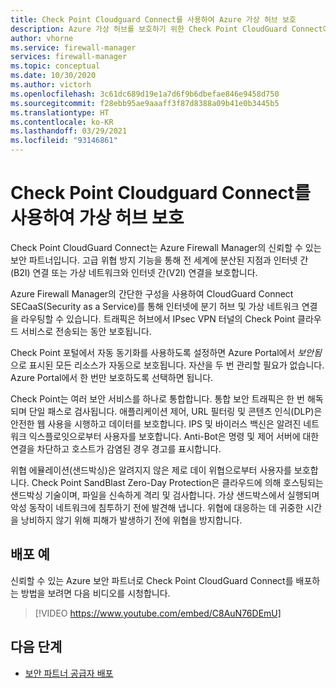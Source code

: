 ```yaml
---
title: Check Point Cloudguard Connect를 사용하여 Azure 가상 허브 보호
description: Azure 가상 허브를 보호하기 위한 Check Point CloudGuard Connect에 대해 알아보기
author: vhorne
ms.service: firewall-manager
services: firewall-manager
ms.topic: conceptual
ms.date: 10/30/2020
ms.author: victorh
ms.openlocfilehash: 3c61dc689d19e1a7d6f9b6dbefae846e9458d750
ms.sourcegitcommit: f28ebb95ae9aaaff3f87d8388a09b41e0b3445b5
ms.translationtype: HT
ms.contentlocale: ko-KR
ms.lasthandoff: 03/29/2021
ms.locfileid: "93146861"
---
```

# <a name="secure-virtual-hubs-using-check-point-cloudguard-connect"></a>Check Point Cloudguard Connect를 사용하여 가상 허브 보호

Check Point CloudGuard Connect는 Azure Firewall Manager의 신뢰할 수 있는 보안 파트너입니다. 고급 위협 방지 기능을 통해 전 세계에 분산된 지점과 인터넷 간(B2I) 연결 또는 가상 네트워크와 인터넷 간(V2I) 연결을 보호합니다. 

Azure Firewall Manager의 간단한 구성을 사용하여 CloudGuard Connect SECaaS(Security as a Service)를 통해 인터넷에 분기 허브 및 가상 네트워크 연결을 라우팅할 수 있습니다. 트래픽은 허브에서 IPsec VPN 터널의 Check Point 클라우드 서비스로 전송되는 동안 보호됩니다.

Check Point 포털에서 자동 동기화를 사용하도록 설정하면 Azure Portal에서 *보안됨* 으로 표시된 모든 리소스가 자동으로 보호됩니다. 자산을 두 번 관리할 필요가 없습니다. Azure Portal에서 한 번만 보호하도록 선택하면 됩니다.

Check Point는 여러 보안 서비스를 하나로 통합합니다. 통합 보안 트래픽은 한 번 해독되며 단일 패스로 검사됩니다. 애플리케이션 제어, URL 필터링 및 콘텐츠 인식(DLP)은 안전한 웹 사용을 시행하고 데이터를 보호합니다. IPS 및 바이러스 백신은 알려진 네트워크 익스플로잇으로부터 사용자를 보호합니다. Anti-Bot은 명령 및 제어 서버에 대한 연결을 차단하고 호스트가 감염된 경우 경고를 표시합니다.

위협 에뮬레이션(샌드박싱)은 알려지지 않은 제로 데이 위협으로부터 사용자를 보호합니다. Check Point SandBlast Zero-Day Protection은 클라우드에 의해 호스팅되는 샌드박싱 기술이며, 파일을 신속하게 격리 및 검사합니다. 가상 샌드박스에서 실행되며 악성 동작이 네트워크에 침투하기 전에 발견해 냅니다. 위협에 대응하는 데 귀중한 시간을 낭비하지 않기 위해 피해가 발생하기 전에 위협을 방지합니다. 

## <a name="deployment-example"></a>배포 예

신뢰할 수 있는 Azure 보안 파트너로 Check Point CloudGuard Connect를 배포하는 방법을 보려면 다음 비디오를 시청합니다.

> [!VIDEO https://www.youtube.com/embed/C8AuN76DEmU]

## <a name="next-steps"></a>다음 단계

- [보안 파트너 공급자 배포](deploy-trusted-security-partner.md)
